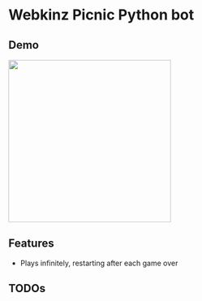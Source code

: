 # Webkinz Picnic Python bot
## Demo
<img src="./play.gif" width="320" />

## Features
- Plays infinitely, restarting after each game over

## TODOs